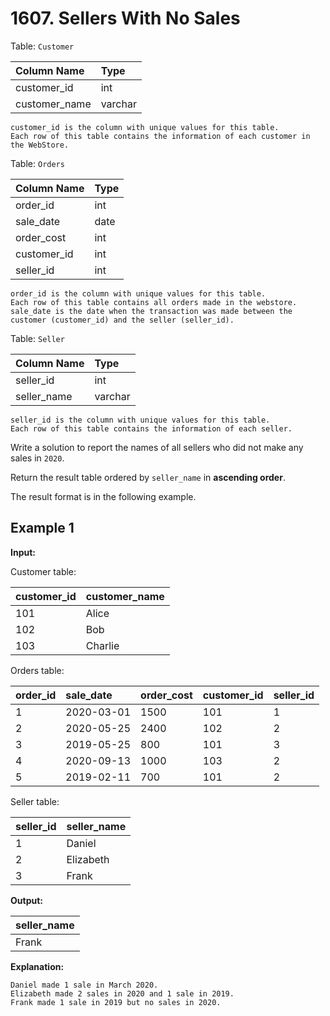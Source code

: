 # 1607. Sellers With No Sales

Table: `Customer`

| Column Name   | Type    |
| :------------ | :------ |
| customer_id   | int     |
| customer_name | varchar |

```text
customer_id is the column with unique values for this table.
Each row of this table contains the information of each customer in the WebStore.
```

Table: `Orders`

| Column Name | Type |
| :---------- | :--- |
| order_id    | int  |
| sale_date   | date |
| order_cost  | int  |
| customer_id | int  |
| seller_id   | int  |

```text
order_id is the column with unique values for this table.
Each row of this table contains all orders made in the webstore.
sale_date is the date when the transaction was made between the customer (customer_id) and the seller (seller_id).
```

Table: `Seller`

| Column Name | Type    |
| :---------- | :------ |
| seller_id   | int     |
| seller_name | varchar |

```text
seller_id is the column with unique values for this table.
Each row of this table contains the information of each seller.
```

Write a solution to report the names of all sellers who did not make any sales in `2020`.

Return the result table ordered by `seller_name` in **ascending order**.

The result format is in the following example.

## Example 1

**Input:**

Customer table:

| customer_id | customer_name |
| :---------- | :------------ |
| 101         | Alice         |
| 102         | Bob           |
| 103         | Charlie       |

Orders table:

| order_id | sale_date  | order_cost | customer_id | seller_id |
| :------- | :--------- | :--------- | :---------- | :-------- |
| 1        | 2020-03-01 | 1500       | 101         | 1         |
| 2        | 2020-05-25 | 2400       | 102         | 2         |
| 3        | 2019-05-25 | 800        | 101         | 3         |
| 4        | 2020-09-13 | 1000       | 103         | 2         |
| 5        | 2019-02-11 | 700        | 101         | 2         |

Seller table:

| seller_id | seller_name |
| :-------- | :---------- |
| 1         | Daniel      |
| 2         | Elizabeth   |
| 3         | Frank       |

**Output:**

| seller_name |
| :---------- |
| Frank       |

**Explanation:**

```text
Daniel made 1 sale in March 2020.
Elizabeth made 2 sales in 2020 and 1 sale in 2019.
Frank made 1 sale in 2019 but no sales in 2020.
```
